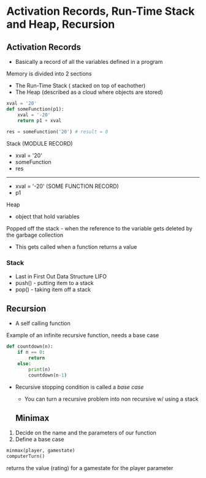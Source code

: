 # Activation Records, Run-Time Stack and Heap, Recursion

## Activation Records
* Basically a record of all the variables defined in a program

Memory is divided into 2 sections

* The Run-Time Stack ( stacked on top of eachother)
* The Heap (described as a cloud where objects are stored)

``` python
xval = '20'
def someFunction(p1):
    xval = '-20'
    return p1 + xval
    
res = someFunction('20') # result = 0

```
Stack (MODULE RECORD)
* xval = '20'
* someFunction
* res
----
* xval = '-20' (SOME FUNCTION RECORD)
* p1


Heap
* object that hold variables

Popped off the stack - when the reference to the variable gets deleted by the garbage collection
* This gets called when a function returns a value

### Stack
* Last in First Out Data Structure
LIFO
* push() - putting item to a stack
* pop() - taking item off a stack



## Recursion
* A self calling function

Example of an infinite recursive function, needs a base case
``` python
def countdown(n):
    if n == 0:
        return
    else:
        print(n)
        countdown(n-1)
```
* Recursive stopping condition is called a *base case*
    * You can turn a recursive problem into non recursive w/ using a stack
    
    
    ## Minimax
1. Decide on the name and the parameters of our function
2. Define a base case

``` python
minmax(player, gamestate)
computerTurn()

```
returns the value (rating) for a gamestate for the player parameter




